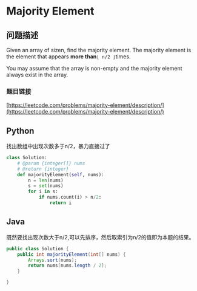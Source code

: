 # Majority Element

## 问题描述

Given an array of sizen, find the majority element. The majority element is the element that appears **more than**`⌊ n/2 ⌋`times.

You may assume that the array is non-empty and the majority element always exist in the array.

### 题目链接

[https://leetcode.com/problems/majority-element/description/](https://leetcode.com/problems/majority-element/description/)

## Python

找出数组中出现次数多于n/2，暴力直接过了

```python
class Solution:
    # @param {integer[]} nums
    # @return {integer}
    def majorityElement(self, nums):
        n = len(nums)
        s = set(nums)
        for i in s:
            if nums.count(i) > n/2:
                return i
```

## Java

既然要找出现次数大于n/2,可以先排序，然后取索引为n/2的值即为本题的结果。

```java
public class Solution {
    public int majorityElement(int[] nums) {
        Arrays.sort(nums);
        return nums[nums.length / 2];
    }

}
```

